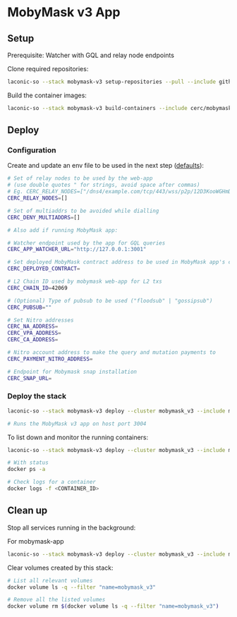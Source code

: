 # MobyMask v3 App

## Setup

Prerequisite: Watcher with GQL and relay node endpoints

Clone required repositories:

```bash
laconic-so --stack mobymask-v3 setup-repositories --pull --include github.com/cerc-io/mobymask-ui
```

Build the container images:

```bash
laconic-so --stack mobymask-v3 build-containers --include cerc/mobymask-ui
```

## Deploy

### Configuration

Create and update an env file to be used in the next step ([defaults](../../config/watcher-mobymask-v3/mobymask-params.env)):

  ```bash
  # Set of relay nodes to be used by the web-app
  # (use double quotes " for strings, avoid space after commas)
  # Eg. CERC_RELAY_NODES=["/dns4/example.com/tcp/443/wss/p2p/12D3KooWGHmDDCc93XUWL16FMcTPCGu2zFaMkf67k8HZ4gdQbRDr"]
  CERC_RELAY_NODES=[]

  # Set of multiaddrs to be avoided while dialling
  CERC_DENY_MULTIADDRS=[]

  # Also add if running MobyMask app:

  # Watcher endpoint used by the app for GQL queries
  CERC_APP_WATCHER_URL="http://127.0.0.1:3001"

  # Set deployed MobyMask contract address to be used in MobyMask app's config
  CERC_DEPLOYED_CONTRACT=

  # L2 Chain ID used by mobymask web-app for L2 txs
  CERC_CHAIN_ID=42069

  # (Optional) Type of pubsub to be used ("floodsub" | "gossipsub")
  CERC_PUBSUB=""

  # Set Nitro addresses
  CERC_NA_ADDRESS=
  CERC_VPA_ADDRESS=
  CERC_CA_ADDRESS=

  # Nitro account address to make the query and mutation payments to
  CERC_PAYMENT_NITRO_ADDRESS=

  # Endpoint for Mobymask snap installation
  CERC_SNAP_URL=
  ```

### Deploy the stack

```bash
laconic-so --stack mobymask-v3 deploy --cluster mobymask_v3 --include mobymask-app-v3 --env-file <PATH_TO_ENV_FILE> up

# Runs the MobyMask v3 app on host port 3004
```

To list down and monitor the running containers:

```bash
laconic-so --stack mobymask-v3 deploy --cluster mobymask_v3 --include mobymask-v3-app ps

# With status
docker ps -a

# Check logs for a container
docker logs -f <CONTAINER_ID>
```

## Clean up

Stop all services running in the background:

For mobymask-app
```bash
laconic-so --stack mobymask-v3 deploy --cluster mobymask_v3 --include mobymask-app-v3 down
```

Clear volumes created by this stack:

```bash
# List all relevant volumes
docker volume ls -q --filter "name=mobymask_v3"

# Remove all the listed volumes
docker volume rm $(docker volume ls -q --filter "name=mobymask_v3")
```
